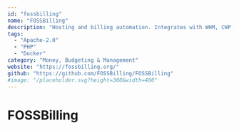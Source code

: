 ```yaml
---
id: "fossbilling"
name: "FOSSBilling"
description: "Hosting and billing automation. Integrates with WHM, CWP, cPanel and HestiaCP. Full API and easily extensible."
tags:
  - "Apache-2.0"
  - "PHP"
  - "Docker"
category: "Money, Budgeting & Management"
website: "https://fossbilling.org/"
github: "https://github.com/FOSSBilling/FOSSBilling"
#image: "/placeholder.svg?height=300&width=400"
---
```


# FOSSBilling

